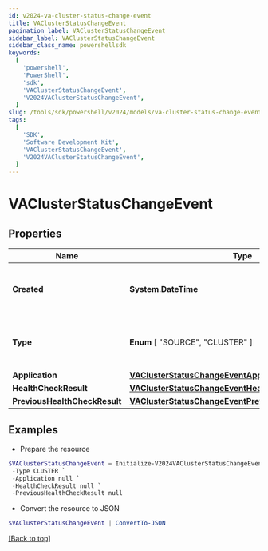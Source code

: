 ```yaml
---
id: v2024-va-cluster-status-change-event
title: VAClusterStatusChangeEvent
pagination_label: VAClusterStatusChangeEvent
sidebar_label: VAClusterStatusChangeEvent
sidebar_class_name: powershellsdk
keywords:
  [
    'powershell',
    'PowerShell',
    'sdk',
    'VAClusterStatusChangeEvent',
    'V2024VAClusterStatusChangeEvent',
  ]
slug: /tools/sdk/powershell/v2024/models/va-cluster-status-change-event
tags:
  [
    'SDK',
    'Software Development Kit',
    'VAClusterStatusChangeEvent',
    'V2024VAClusterStatusChangeEvent',
  ]
---
```


# VAClusterStatusChangeEvent

## Properties

| Name | Type | Description | Notes |
| --- | --- | --- | --- |
| **Created** | **System.DateTime** | The date and time the status change occurred. | [required] |
| **Type** | **Enum** [ "SOURCE", "CLUSTER" ] | The type of the object that initiated this event. | [required] |
| **Application** | [**VAClusterStatusChangeEventApplication**](va-cluster-status-change-event-application) |  | [required] |
| **HealthCheckResult** | [**VAClusterStatusChangeEventHealthCheckResult**](va-cluster-status-change-event-health-check-result) |  | [required] |
| **PreviousHealthCheckResult** | [**VAClusterStatusChangeEventPreviousHealthCheckResult**](va-cluster-status-change-event-previous-health-check-result) |  | [required] |

## Examples

- Prepare the resource

```powershell
$VAClusterStatusChangeEvent = Initialize-V2024VAClusterStatusChangeEvent  -Created 2020-06-29T22:01:50.474Z `
 -Type CLUSTER `
 -Application null `
 -HealthCheckResult null `
 -PreviousHealthCheckResult null
```

- Convert the resource to JSON

```powershell
$VAClusterStatusChangeEvent | ConvertTo-JSON
```

[[Back to top]](#)
